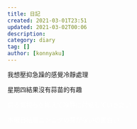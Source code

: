 ```yaml
---
title: 日記
created: 2021-03-01T23:51
updated: 2021-03-02T00:06
description:
category: diary
tag: []
author: [konnyaku]
---
```


我想壓抑急躁的感覺冷靜處理

星期四結果沒有蒜苗的有趣

<font color="#ffffff">

焦る気持ちを抑えて冷静に対処していきたい

木曜日結局ニンニクの芽がないの面白い

</font>
